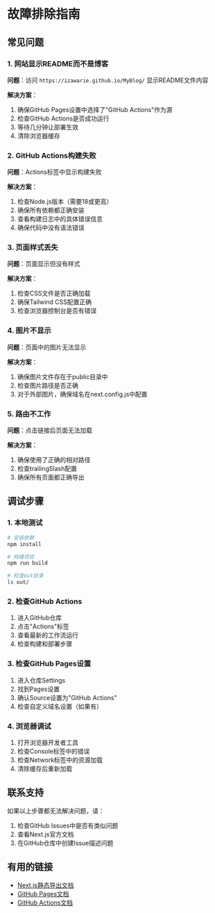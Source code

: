 # 故障排除指南

## 常见问题

### 1. 网站显示README而不是博客

**问题**：访问 `https://izawarie.github.io/MyBlog/` 显示README文件内容

**解决方案**：
1. 确保GitHub Pages设置中选择了"GitHub Actions"作为源
2. 检查GitHub Actions是否成功运行
3. 等待几分钟让部署生效
4. 清除浏览器缓存

### 2. GitHub Actions构建失败

**问题**：Actions标签中显示构建失败

**解决方案**：
1. 检查Node.js版本（需要18或更高）
2. 确保所有依赖都正确安装
3. 查看构建日志中的具体错误信息
4. 确保代码中没有语法错误

### 3. 页面样式丢失

**问题**：页面显示但没有样式

**解决方案**：
1. 检查CSS文件是否正确加载
2. 确保Tailwind CSS配置正确
3. 检查浏览器控制台是否有错误

### 4. 图片不显示

**问题**：页面中的图片无法显示

**解决方案**：
1. 确保图片文件存在于public目录中
2. 检查图片路径是否正确
3. 对于外部图片，确保域名在next.config.js中配置

### 5. 路由不工作

**问题**：点击链接后页面无法加载

**解决方案**：
1. 确保使用了正确的相对路径
2. 检查trailingSlash配置
3. 确保所有页面都正确导出

## 调试步骤

### 1. 本地测试

```bash
# 安装依赖
npm install

# 构建项目
npm run build

# 检查out目录
ls out/
```

### 2. 检查GitHub Actions

1. 进入GitHub仓库
2. 点击"Actions"标签
3. 查看最新的工作流运行
4. 检查构建和部署步骤

### 3. 检查GitHub Pages设置

1. 进入仓库Settings
2. 找到Pages设置
3. 确认Source设置为"GitHub Actions"
4. 检查自定义域名设置（如果有）

### 4. 浏览器调试

1. 打开浏览器开发者工具
2. 检查Console标签中的错误
3. 检查Network标签中的资源加载
4. 清除缓存后重新加载

## 联系支持

如果以上步骤都无法解决问题，请：

1. 检查GitHub Issues中是否有类似问题
2. 查看Next.js官方文档
3. 在GitHub仓库中创建Issue描述问题

## 有用的链接

- [Next.js静态导出文档](https://nextjs.org/docs/app/building-your-application/deploying/static-exports)
- [GitHub Pages文档](https://docs.github.com/en/pages)
- [GitHub Actions文档](https://docs.github.com/en/actions) 